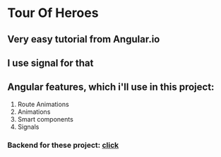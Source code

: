 # Tour Of Heroes
## Very easy tutorial from Angular.io 
## I use signal for that
## Angular features, which i'll use in this project:
1. Route Animations
2. Animations
3. Smart components
4. Signals
### Backend for these project: [click](https://github.com/0xc0000007b/tour-of-heroes-back.git)


